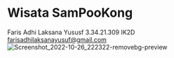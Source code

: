 # Wisata SamPooKong
Faris Adhi Laksana Yususf
3.34.21.309
IK2D
farisadhilaksanayusuf@gmail.com
![Screenshot_2022-10-26_222322-removebg-preview](https://user-images.githubusercontent.com/81822076/198068436-247bda12-6a79-491a-bb3e-d15c052517c9.png)
